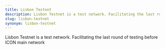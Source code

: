 ```yaml
---
title: Lisbon Testnet
description: Lisbon Testnet is a test network. Facilitating the last round of testing before ICON main network
slug: lisbon-testnet
synonym: lisbon-testnet
---
```


Lisbon Testnet is a test network. Facilitating the last round of testing before ICON main network